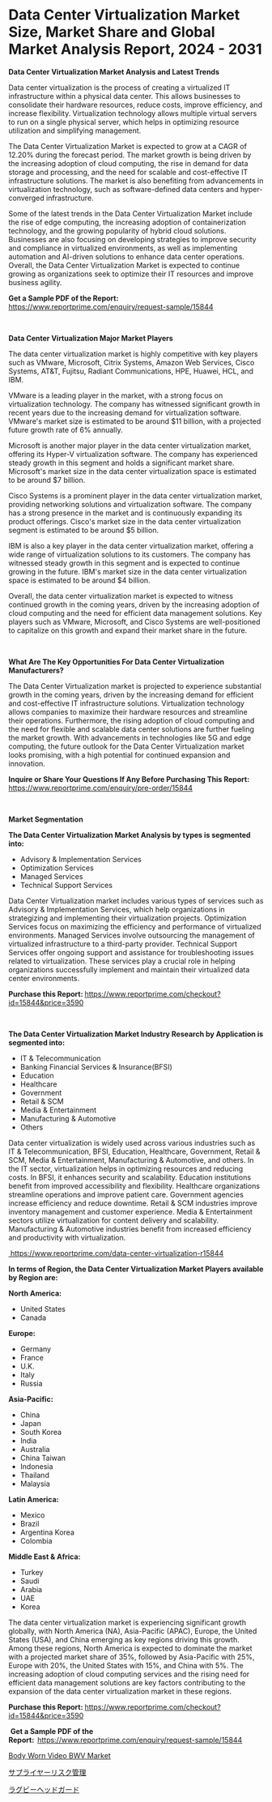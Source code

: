 <p><h1>Data Center Virtualization Market Size, Market Share and Global Market Analysis Report, 2024 - 2031</h1></p><p><strong>Data Center Virtualization Market Analysis and Latest Trends</strong></p>
<p><p>Data center virtualization is the process of creating a virtualized IT infrastructure within a physical data center. This allows businesses to consolidate their hardware resources, reduce costs, improve efficiency, and increase flexibility. Virtualization technology allows multiple virtual servers to run on a single physical server, which helps in optimizing resource utilization and simplifying management.</p><p>The Data Center Virtualization Market is expected to grow at a CAGR of 12.20% during the forecast period. The market growth is being driven by the increasing adoption of cloud computing, the rise in demand for data storage and processing, and the need for scalable and cost-effective IT infrastructure solutions. The market is also benefiting from advancements in virtualization technology, such as software-defined data centers and hyper-converged infrastructure.</p><p>Some of the latest trends in the Data Center Virtualization Market include the rise of edge computing, the increasing adoption of containerization technology, and the growing popularity of hybrid cloud solutions. Businesses are also focusing on developing strategies to improve security and compliance in virtualized environments, as well as implementing automation and AI-driven solutions to enhance data center operations. Overall, the Data Center Virtualization Market is expected to continue growing as organizations seek to optimize their IT resources and improve business agility.</p></p>
<p><strong>Get a Sample PDF of the Report:&nbsp;</strong> <a href="https://www.reportprime.com/enquiry/request-sample/15844">https://www.reportprime.com/enquiry/request-sample/15844</a></p>
<p>&nbsp;</p>
<p><strong>Data Center Virtualization Major Market Players</strong></p>
<p><p>The data center virtualization market is highly competitive with key players such as VMware, Microsoft, Citrix Systems, Amazon Web Services, Cisco Systems, AT&T, Fujitsu, Radiant Communications, HPE, Huawei, HCL, and IBM.</p><p>VMware is a leading player in the market, with a strong focus on virtualization technology. The company has witnessed significant growth in recent years due to the increasing demand for virtualization software. VMware's market size is estimated to be around $11 billion, with a projected future growth rate of 6% annually.</p><p>Microsoft is another major player in the data center virtualization market, offering its Hyper-V virtualization software. The company has experienced steady growth in this segment and holds a significant market share. Microsoft's market size in the data center virtualization space is estimated to be around $7 billion.</p><p>Cisco Systems is a prominent player in the data center virtualization market, providing networking solutions and virtualization software. The company has a strong presence in the market and is continuously expanding its product offerings. Cisco's market size in the data center virtualization segment is estimated to be around $5 billion.</p><p>IBM is also a key player in the data center virtualization market, offering a wide range of virtualization solutions to its customers. The company has witnessed steady growth in this segment and is expected to continue growing in the future. IBM's market size in the data center virtualization space is estimated to be around $4 billion.</p><p>Overall, the data center virtualization market is expected to witness continued growth in the coming years, driven by the increasing adoption of cloud computing and the need for efficient data management solutions. Key players such as VMware, Microsoft, and Cisco Systems are well-positioned to capitalize on this growth and expand their market share in the future.</p></p>
<p>&nbsp;</p>
<p><strong>What Are The Key Opportunities For Data Center Virtualization Manufacturers?</strong></p>
<p><p>The Data Center Virtualization market is projected to experience substantial growth in the coming years, driven by the increasing demand for efficient and cost-effective IT infrastructure solutions. Virtualization technology allows companies to maximize their hardware resources and streamline their operations. Furthermore, the rising adoption of cloud computing and the need for flexible and scalable data center solutions are further fueling the market growth. With advancements in technologies like 5G and edge computing, the future outlook for the Data Center Virtualization market looks promising, with a high potential for continued expansion and innovation.</p></p>
<p><strong>Inquire or Share Your Questions If Any Before Purchasing This Report:</strong> <a href="https://www.reportprime.com/enquiry/pre-order/15844">https://www.reportprime.com/enquiry/pre-order/15844</a></p>
<p>&nbsp;</p>
<p><strong>Market Segmentation</strong></p>
<p><strong>The Data Center Virtualization Market Analysis by types is segmented into:</strong></p>
<p><ul><li>Advisory & Implementation Services</li><li>Optimization Services</li><li>Managed Services</li><li>Technical Support Services</li></ul></p>
<p><p>Data Center Virtualization market includes various types of services such as Advisory & Implementation Services, which help organizations in strategizing and implementing their virtualization projects. Optimization Services focus on maximizing the efficiency and performance of virtualized environments. Managed Services involve outsourcing the management of virtualized infrastructure to a third-party provider. Technical Support Services offer ongoing support and assistance for troubleshooting issues related to virtualization. These services play a crucial role in helping organizations successfully implement and maintain their virtualized data center environments.</p></p>
<p><strong>Purchase this Report:&nbsp;</strong><a href="https://www.reportprime.com/checkout?id=15844&price=3590">https://www.reportprime.com/checkout?id=15844&price=3590</a></p>
<p>&nbsp;</p>
<p><strong>The Data Center Virtualization Market Industry Research by Application is segmented into:</strong></p>
<p><ul><li>IT & Telecommunication</li><li>Banking Financial Services & Insurance(BFSI)</li><li>Education</li><li>Healthcare</li><li>Government</li><li>Retail & SCM</li><li>Media & Entertainment</li><li>Manufacturing & Automotive</li><li>Others</li></ul></p>
<p><p>Data center virtualization is widely used across various industries such as IT & Telecommunication, BFSI, Education, Healthcare, Government, Retail & SCM, Media & Entertainment, Manufacturing & Automotive, and others. In the IT sector, virtualization helps in optimizing resources and reducing costs. In BFSI, it enhances security and scalability. Education institutions benefit from improved accessibility and flexibility. Healthcare organizations streamline operations and improve patient care. Government agencies increase efficiency and reduce downtime. Retail & SCM industries improve inventory management and customer experience. Media & Entertainment sectors utilize virtualization for content delivery and scalability. Manufacturing & Automotive industries benefit from increased efficiency and productivity with virtualization.</p></p>
<p><a href="https://www.reportprime.com/data-center-virtualization-r15844">&nbsp;https://www.reportprime.com/data-center-virtualization-r15844</a></p>
<p><strong>In terms of Region, the Data Center Virtualization Market Players available by Region are:</strong></p>
<p>
    <p> <strong> North America: </strong>
        <ul>
            <li>United States</li>
            <li>Canada</li>
        </ul>
        </p> 
    <p> <strong> Europe: </strong>
        <ul>
            <li>Germany</li>
            <li>France</li>
            <li>U.K.</li>
            <li>Italy</li>
            <li>Russia</li>
        </ul>
        </p> 
    <p> <strong> Asia-Pacific: </strong>
        <ul>
            <li>China</li>
            <li>Japan</li>
            <li>South Korea</li>
            <li>India</li>
            <li>Australia</li>
            <li>China Taiwan</li>
            <li>Indonesia</li>
            <li>Thailand</li>
            <li>Malaysia</li>
        </ul>
        </p> 
    <p> <strong> Latin America: </strong>
        <ul>
            <li>Mexico</li>
            <li>Brazil</li>
            <li>Argentina Korea</li>
            <li>Colombia</li>
        </ul>
        </p> 
    <p> <strong> Middle East & Africa: </strong>
        <ul>
            <li>Turkey</li>
            <li>Saudi</li>
            <li>Arabia</li>
            <li>UAE</li>
            <li>Korea</li>
        </ul>
    </p>
    </p>
<p><p>The data center virtualization market is experiencing significant growth globally, with North America (NA), Asia-Pacific (APAC), Europe, the United States (USA), and China emerging as key regions driving this growth. Among these regions, North America is expected to dominate the market with a projected market share of 35%, followed by Asia-Pacific with 25%, Europe with 20%, the United States with 15%, and China with 5%. The increasing adoption of cloud computing services and the rising need for efficient data management solutions are key factors contributing to the expansion of the data center virtualization market in these regions.</p></p>
<p><strong>Purchase this Report: </strong><a href="https://www.reportprime.com/checkout?id=15844&price=3590">https://www.reportprime.com/checkout?id=15844&price=3590</a></p>
<p>&nbsp;<strong>Get a Sample PDF of the Report:&nbsp;&nbsp;</strong><a href="https://www.reportprime.com/enquiry/request-sample/15844">https://www.reportprime.com/enquiry/request-sample/15844</a></p>
<p><strong></strong></p>
<p><p><a href="https://noble-drawer-34c.notion.site/Body-Worn-Video-BWV-Market-Insights-into-Market-CAGR-Market-Trends-and-Growth-Strategies-df77577a45764b2b88ba26c2b826d8e7">Body Worn Video BWV Market</a></p><p><a href="https://medium.com/@jaylonlesch1993/%E3%82%B5%E3%83%97%E3%83%A9%E3%82%A4%E3%83%A4%E3%83%BC%E3%83%AA%E3%82%B9%E3%82%AF%E7%AE%A1%E7%90%86%E5%B8%82%E5%A0%B4-%E3%82%BF%E3%82%A4%E3%83%97-%E3%82%A2%E3%83%97%E3%83%AA%E3%82%B1%E3%83%BC%E3%82%B7%E3%83%A7%E3%83%B3-%E5%9C%B0%E7%90%86%E3%81%AB%E3%82%88%E3%82%8B%E7%B7%8F%E5%90%88%E8%A9%95%E4%BE%A1-6e0c43b6a47f">サプライヤーリスク管理</a></p><p><a href="https://medium.com/@austinjames1907/%E3%83%A9%E3%82%B0%E3%83%93%E3%83%BC%E3%83%98%E3%83%83%E3%83%89%E3%82%AC%E3%83%BC%E3%83%89%E5%B8%82%E5%A0%B4%E3%83%AC%E3%83%9D%E3%83%BC%E3%83%88%E3%81%AF-%E3%81%93%E3%81%AE%E5%B8%82%E5%A0%B4%E3%81%AE%E6%9C%80%E6%96%B0%E3%83%88%E3%83%AC%E3%83%B3%E3%83%89%E3%81%A8%E6%88%90%E9%95%B7%E6%A9%9F%E4%BC%9A%E3%82%92%E6%98%8E%E3%82%89%E3%81%8B%E3%81%AB%E3%81%97%E3%81%A6%E3%81%84%E3%81%BE%E3%81%99-c2651334d6ba">ラグビーヘッドガード</a></p></p>